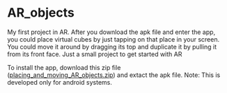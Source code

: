 # AR_objects

My first project in AR. After you download the apk file and enter the app, you could place virtual cubes by just tapping on that place in your screen. You could move it around by dragging its top and duplicate it by pulling it from its front face. Just a small project to get started with AR

To install the app, download this zip file ([placing_and_moving_AR_objects.zip](https://github.com/MafiaStrange/AR_objects/files/13700821/placing_and_moving_AR_objects.zip)) and extact the apk file.
Note: This is developed only for android systems.
